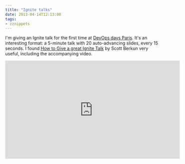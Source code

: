 ```yaml
---
title: "Ignite talks"
date: 2013-04-14T12:13:00
tags:
- zznippets
---
```


I'm giving an Ignite talk for the first time at
[DevOps days Paris](http://devopsdays.org/events/2013-paris/program/). It's
an interesting format: a 5-minute talk with 20 auto-advancing slides,
every 15 seconds. I found
[How to Give a great Ignite Talk](http://scottberkun.com/2009/how-to-give-a-great-ignite-talk/)
by Scott Berkun very useful, including the accompanying video.

<iframe width="560" height="315" src="https://www.youtube.com/embed/rRa1IPkBFbg" frameborder="0" allowfullscreen></iframe>
